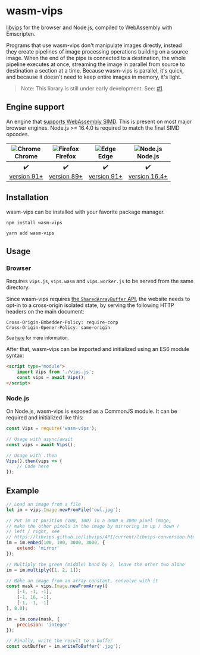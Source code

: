 # wasm-vips

[libvips](https://libvips.github.io/libvips) for the browser and Node.js,
compiled to WebAssembly with Emscripten.

Programs that use wasm-vips don't manipulate images directly, instead
they create pipelines of image processing operations building on a source
image. When the end of the pipe is connected to a destination, the whole
pipeline executes at once, streaming the image in parallel from source to
destination a section at a time. Because wasm-vips is parallel, it's quick,
and because it doesn't need to keep entire images in memory, it's light.

> Note: This library is still under early development. See: [#1](https://github.com/kleisauke/wasm-vips/issues/1).

## Engine support

An engine that [supports WebAssembly SIMD](https://webassembly.org/roadmap/).
This is present on most major browser engines. Node.js >= 16.4.0 is required
to match the final SIMD opcodes.

| ![Chrome](https://raw.githubusercontent.com/alrra/browser-logos/main/src/chrome/chrome_32x32.png)<br>Chrome | ![Firefox](https://raw.githubusercontent.com/alrra/browser-logos/main/src/firefox/firefox_32x32.png)<br>Firefox | ![Edge](https://raw.githubusercontent.com/alrra/browser-logos/main/src/edge/edge_32x32.png)<br>Edge | ![Node.js](https://raw.githubusercontent.com/nodejs/nodejs.org/master/static/images/favicons/favicon-32x32.png)<br>Node.js
|:---:|:---:|:---:|:---:|
| :heavy_check_mark:<br>[version 91+](https://www.chromestatus.com/feature/6533147810332672) | :heavy_check_mark:<br>[version 89+](https://bugzilla.mozilla.org/show_bug.cgi?id=1695585) | :heavy_check_mark:<br>[version 91+](https://www.chromestatus.com/feature/6533147810332672) | :heavy_check_mark:<br>[version 16.4+](https://github.com/nodejs/node/pull/38273) |

## Installation

wasm-vips can be installed with your favorite package manager.

```shell
npm install wasm-vips
```

```shell
yarn add wasm-vips
```

## Usage

### Browser

Requires `vips.js`, `vips.wasm` and `vips.worker.js` to be served from
the same directory.

Since wasm-vips requires [the `SharedArrayBuffer` API](
https://caniuse.com/sharedarraybuffer), the website needs to opt-in to
a cross-origin isolated state, by serving the following HTTP headers on
the main document:

```http
Cross-Origin-Embedder-Policy: require-corp
Cross-Origin-Opener-Policy: same-origin
```
<sup>See [here](https://web.dev/coop-coep/) for more information.</sup>

After that, wasm-vips can be imported and initialized using an ES6 module
syntax:

```html
<script type="module">
    import Vips from './vips.js';
    const vips = await Vips();
</script>
```

### Node.js

On Node.js, wasm-vips is exposed as a CommonJS module. It can be required and
initialized like this:

```js
const Vips = require('wasm-vips');

// Usage with async/await
const vips = await Vips();

// Usage with .then
Vips().then(vips => {
    // Code here
});
```

## Example

```js
// Load an image from a file
let im = vips.Image.newFromFile('owl.jpg');

// Put im at position (100, 100) in a 3000 x 3000 pixel image,
// make the other pixels in the image by mirroring im up / down /
// left / right, see
// https://libvips.github.io/libvips/API/current/libvips-conversion.html#vips-embed
im = im.embed(100, 100, 3000, 3000, {
    extend: 'mirror'
});

// Multiply the green (middle) band by 2, leave the other two alone
im = im.multiply([1, 2, 1]);

// Make an image from an array constant, convolve with it
const mask = vips.Image.newFromArray([
    [-1, -1, -1],
    [-1, 16, -1],
    [-1, -1, -1]
], 8.0);

im = im.conv(mask, {
    precision: 'integer'
});

// Finally, write the result to a buffer
const outBuffer = im.writeToBuffer('.jpg');
```
